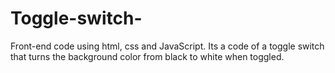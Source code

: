 # Toggle-switch-
Front-end code using html, css and JavaScript. Its a code of a toggle switch that turns the background color from black to white when toggled.
